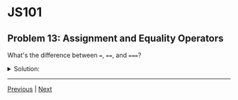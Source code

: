 # JS101
## Problem 13: Assignment and Equality Operators

What's the difference between `=`, `==`, and `===`?

<details>
<summary>Solution:</summary>

`=` is the assignment operator used to assign values to variables.
`==` performs non-strict (loose) equality comparison.
`===` performs strict equality comparison.

</details>

---

[Previous](012.md) | [Next](014.md)


